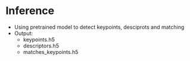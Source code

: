 Inference
===
- Using pretrained model to detect keypoints, desciprots and matching
- Output:
  - keypoints.h5
  - descriptors.h5
  - matches_keypoints.h5
